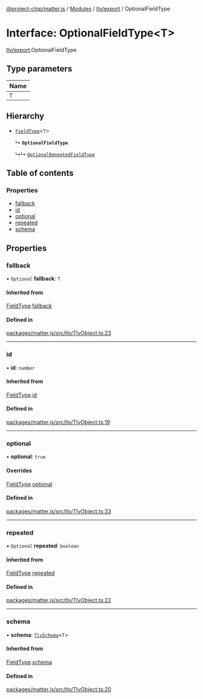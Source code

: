[@project-chip/matter.js](../README.md) / [Modules](../modules.md) / [tlv/export](../modules/tlv_export.md) / OptionalFieldType

# Interface: OptionalFieldType\<T\>

[tlv/export](../modules/tlv_export.md).OptionalFieldType

## Type parameters

| Name |
| :------ |
| `T` |

## Hierarchy

- [`FieldType`](tlv_export.FieldType.md)\<`T`\>

  ↳ **`OptionalFieldType`**

  ↳↳ [`OptionalRepeatedFieldType`](tlv_export.OptionalRepeatedFieldType.md)

## Table of contents

### Properties

- [fallback](tlv_export.OptionalFieldType.md#fallback)
- [id](tlv_export.OptionalFieldType.md#id)
- [optional](tlv_export.OptionalFieldType.md#optional)
- [repeated](tlv_export.OptionalFieldType.md#repeated)
- [schema](tlv_export.OptionalFieldType.md#schema)

## Properties

### fallback

• `Optional` **fallback**: `T`

#### Inherited from

[FieldType](tlv_export.FieldType.md).[fallback](tlv_export.FieldType.md#fallback)

#### Defined in

[packages/matter.js/src/tlv/TlvObject.ts:23](https://github.com/project-chip/matter.js/blob/3adaded6/packages/matter.js/src/tlv/TlvObject.ts#L23)

___

### id

• **id**: `number`

#### Inherited from

[FieldType](tlv_export.FieldType.md).[id](tlv_export.FieldType.md#id)

#### Defined in

[packages/matter.js/src/tlv/TlvObject.ts:19](https://github.com/project-chip/matter.js/blob/3adaded6/packages/matter.js/src/tlv/TlvObject.ts#L19)

___

### optional

• **optional**: ``true``

#### Overrides

[FieldType](tlv_export.FieldType.md).[optional](tlv_export.FieldType.md#optional)

#### Defined in

[packages/matter.js/src/tlv/TlvObject.ts:33](https://github.com/project-chip/matter.js/blob/3adaded6/packages/matter.js/src/tlv/TlvObject.ts#L33)

___

### repeated

• `Optional` **repeated**: `boolean`

#### Inherited from

[FieldType](tlv_export.FieldType.md).[repeated](tlv_export.FieldType.md#repeated)

#### Defined in

[packages/matter.js/src/tlv/TlvObject.ts:22](https://github.com/project-chip/matter.js/blob/3adaded6/packages/matter.js/src/tlv/TlvObject.ts#L22)

___

### schema

• **schema**: [`TlvSchema`](../classes/tlv_export.TlvSchema.md)\<`T`\>

#### Inherited from

[FieldType](tlv_export.FieldType.md).[schema](tlv_export.FieldType.md#schema)

#### Defined in

[packages/matter.js/src/tlv/TlvObject.ts:20](https://github.com/project-chip/matter.js/blob/3adaded6/packages/matter.js/src/tlv/TlvObject.ts#L20)
